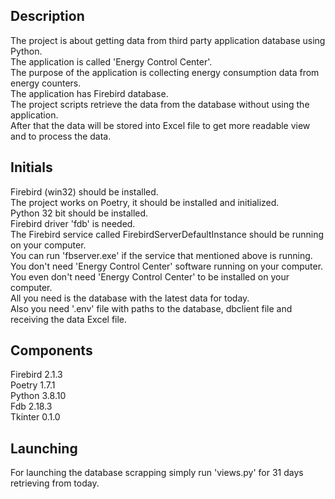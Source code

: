 ## Description
The project is about getting data from third party application database using Python.\
The application is called 'Energy Control Center'.\
The purpose of the application is collecting energy consumption data from energy counters.\
The application has Firebird database.\
The project scripts retrieve the data from the database without using the application.\
After that the data will be stored into Excel file to get more readable view and to process the data.

## Initials
Firebird (win32) should be installed.\
The project works on Poetry, it should be installed and initialized.\
Python 32 bit should be installed.\
Firebird driver 'fdb' is needed.\
The Firebird service called FirebirdServerDefaultInstance should be running on your computer.\
You can run 'fbserver.exe' if the service that mentioned above is running.\
You don't need 'Energy Control Center' software running on your computer.\
You even don't  need 'Energy Control Center' to be installed on your computer.\
All you need is the database with the latest data for today.\
Also you need '.env' file with paths to the database, dbclient file and receiving the data Excel file.


## Components
Firebird 2.1.3\
Poetry 1.7.1\
Python 3.8.10\
Fdb    2.18.3\
Tkinter 0.1.0

## Launching
For launching the database scrapping simply run 'views.py' for 31 days retrieving from today.
